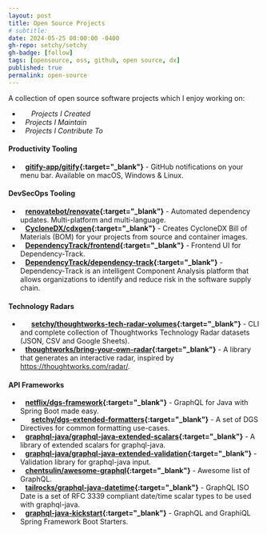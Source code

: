 ```yaml
---
layout: post
title: Open Source Projects
# subtitle: 
date: 2024-05-25 00:00:00 -0400
gh-repo: setchy/setchy
gh-badge: [follow]
tags: [opensource, oss, github, open source, dx]
published: true
permalink: open-source
---
```


A collection of <span class="icon github"></span> open source software projects which I enjoy working on:

- <span class="fas fa-lightbulb" style="color:orange; padding-right:22px;"></span> *Projects I Created*
- <span class="fas fa-crown" style="color:green; padding-right:10px;"></span> *Projects I Maintain*
- <span class="fas fa-hands-helping" style="color:teal; padding-right:10px;"></span> *Projects I Contribute To*


#### Productivity Tooling

- <span class="fas fa-crown" style="color:green; padding-right:10px;"></span>**[gitify-app/gitify](https://github.com//gitify-app/gitify){:target="\_blank"}** - GitHub notifications on your menu bar. Available on macOS, Windows & Linux.

#### DevSecOps Tooling

- <span class="fas fa-hands-helping" style="color:teal; padding-right:10px;"></span>**[renovatebot/renovate](https://github.com/renovatebot/renovate){:target="\_blank"}** - Automated dependency updates. Multi-platform and multi-language.
- <span class="fas fa-crown" style="color:green; padding-right:10px;"></span>**[CycloneDX/cdxgen](https://github.com/CycloneDX/cdxgen){:target="\_blank"}** - Creates CycloneDX Bill of Materials (BOM) for your projects from source and container images.
- <span class="fas fa-hands-helping" style="color:teal; padding-right:10px;"></span>**[DependencyTrack/frontend](https://github.com/DependencyTrack/frontend){:target="\_blank"}** -  Frontend UI for Dependency-Track.
- <span class="fas fa-hands-helping" style="color:teal; padding-right:10px;"></span>**[DependencyTrack/dependency-track](https://github.com/DependencyTrack/dependency-track){:target="\_blank"}** -  Dependency-Track is an intelligent Component Analysis platform that allows organizations to identify and reduce risk in the software supply chain.

#### Technology Radars

- <span class="fas fa-lightbulb" style="color:orange; padding-right:22px;"></span>**[setchy/thoughtworks-tech-radar-volumes](https://github.com/setchy/thoughtworks-tech-radar-volumes){:target="\_blank"}** - CLI and complete collection of Thoughtworks Technology Radar datasets (JSON, CSV and Google Sheets).
- <span class="fas fa-hands-helping" style="color:teal; padding-right:10px;"></span>**[thoughtworks/bring-your-own-radar](https://github.com/thoughtworks/build-your-own-radar){:target="\_blank"}** - A library that generates an interactive radar, inspired by https://thoughtworks.com/radar/.

#### API Frameworks

- <span class="fas fa-hands-helping" style="color:teal; padding-right:10px;"></span>**[netflix/dgs-framework](https://github.com/Netflix/dgs-framework){:target="\_blank"}** - GraphQL for Java with Spring Boot made easy.
- <span class="fas fa-lightbulb" style="color:orange; padding-right:22px;"></span>**[setchy/dgs-extended-formatters](https://github.com/setchy/dgs-extended-formatters){:target="\_blank"}** - A set of DGS Directives for common formatting use-cases.
- <span class="fas fa-hands-helping" style="color:teal; padding-right:10px;"></span>**[graphql-java/graphql-java-extended-scalars](https://github.com/graphql-java/graphql-java-extended-scalars){:target="\_blank"}** - A library of extended scalars for graphql-java.
- <span class="fas fa-hands-helping" style="color:teal; padding-right:10px;"></span>**[graphql-java/graphql-java-extended-validation](https://github.com/graphql-java/graphql-java-extended-validation){:target="\_blank"}** -  Validation library for graphql-java input.
- <span class="fas fa-crown" style="color:green; padding-right:10px;"></span>**[chentsulin/awesome-graphql](https://github.com/chentsulin/awesome-graphql){:target="\_blank"}** -  Awesome list of GraphQL.
- <span class="fas fa-hands-helping" style="color:teal; padding-right:10px;"></span>**[tailrocks/graphql-java-datetime](https://github.com/tailrocks/graphql-java-datetime){:target="\_blank"}** -   GraphQL ISO Date is a set of RFC 3339 compliant date/time scalar types to be used with graphql-java.
- <span class="fas fa-crown" style="color:green; padding-right:10px;"></span>**[graphql-java-kickstart](https://github.com/graphql-java-kickstart){:target="\_blank"}** - GraphQL and GraphiQL Spring Framework Boot Starters.
